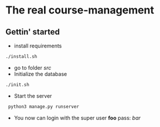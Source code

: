 # The real course-management

## Gettin' started

 * install requirements

```bash
./install.sh
```

 * go to folder *src*
 * Initialize the database

```bash
./init.sh
```

 * Start the server
```bash
 python3 manage.py runserver
```

* You now can login with the super user **foo** pass: *bar*
